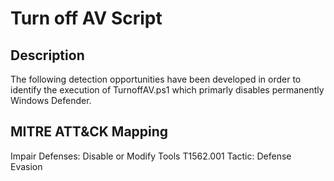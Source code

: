 # Turn off AV Script

## Description

The following detection opportunities have been developed in order to identify the execution of TurnoffAV.ps1 which primarly disables permanently Windows Defender.

## MITRE ATT&CK Mapping
Impair Defenses: Disable or Modify Tools
T1562.001
Tactic: Defense Evasion
